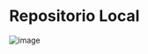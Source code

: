 # Repositorio Local

![image](https://user-images.githubusercontent.com/67286095/140605791-e3369513-741a-4b18-9cff-1362cf23846a.png)
